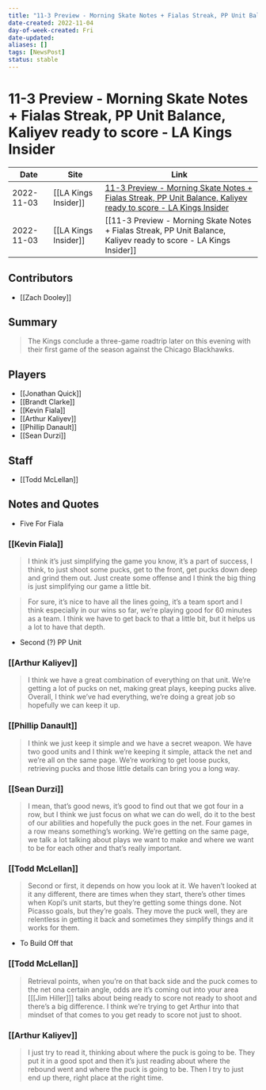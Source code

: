 ```yaml
---
title: "11-3 Preview - Morning Skate Notes + Fialas Streak, PP Unit Balance, Kaliyev ready to score - LA Kings Insider"
date-created: 2022-11-04
day-of-week-created: Fri
date-updated: 
aliases: []
tags: [NewsPost]
status: stable
---
```


# 11-3 Preview - Morning Skate Notes + Fialas Streak, PP Unit Balance, Kaliyev ready to score - LA Kings Insider

| Date       | Site                 | Link                                                                                                                                                                                                                                           |
| ---------- | -------------------- | ---------------------------------------------------------------------------------------------------------------------------------------------------------------------------------------------------------------------------------------------- |
| 2022-11-03 | [[LA Kings Insider]] | [11-3 Preview - Morning Skate Notes + Fialas Streak, PP Unit Balance, Kaliyev ready to score - LA Kings Insider](https://lakingsinsider.com/2022/11/03/11-3-preview-morning-skate-notes-fialas-streak-pp-unit-balance-kaliyev-ready-to-score/) |
| 2022-11-03 | [[LA Kings Insider]] | [[11-3 Preview - Morning Skate Notes + Fialas Streak, PP Unit Balance, Kaliyev ready to score - LA Kings Insider]]                                                                                                                             |

## Contributors
- [[Zach Dooley]]


## Summary
> The Kings conclude a three-game roadtrip later on this evening with their first game of the season against the Chicago Blackhawks.


## Players
- [[Jonathan Quick]]
- [[Brandt Clarke]]
- [[Kevin Fiala]]
- [[Arthur Kaliyev]]
- [[Phillip Danault]]
- [[Sean Durzi]]


## Staff
- [[Todd McLellan]]


## Notes and Quotes
- Five For Fiala
### [[Kevin Fiala]]
> I think it’s just simplifying the game you know, it’s a part of success, I think, to just shoot some pucks, get to the front, get pucks down deep and grind them out. Just create some offense and I think the big thing is just simplifying our game a little bit.

> For sure, it’s nice to have all the lines going, it’s a team sport and I think especially in our wins so far, we’re playing good for 60 minutes as a team. I think we have to get back to that a little bit, but it helps us a lot to have that depth.
- Second (?) PP Unit
### [[Arthur Kaliyev]]
> I think we have a great combination of everything on that unit. We’re getting a lot of pucks on net, making great plays, keeping pucks alive. Overall, I think we’ve had everything, we’re doing a great job so hopefully we can keep it up.

### [[Phillip Danault]]
> I think we just keep it simple and we have a secret weapon. We have two good units and I think we’re keeping it simple, attack the net and we’re all on the same page. We’re working to get loose pucks, retrieving pucks and those little details can bring you a long way.

### [[Sean Durzi]]
> I mean, that’s good news, it’s good to find out that we got four in a row, but I think we just focus on what we can do well, do it to the best of our abilities and hopefully the puck goes in the net. Four games in a row means something’s working. We’re getting on the same page, we talk a lot talking about plays we want to make and where we want to be for each other and that’s really important.

### [[Todd McLellan]]
> Second or first, it depends on how you look at it. We haven’t looked at it any different, there are times when they start, there’s other times when Kopi’s unit starts, but they’re getting some things done. Not Picasso goals, but they’re goals. They move the puck well, they are relentless in getting it back and sometimes they simplify things and it works for them.

- To  Build Off that
### [[Todd McLellan]]
> Retrieval points, when you’re on that back side and the puck comes to the net ona certain angle, odds are it’s coming out into your area \[[[Jim Hiller]]] talks about being ready to score not ready to shoot and there’s a big difference. I think we’re trying to get Arthur into that mindset of that comes to you get ready to score not just to shoot.

### [[Arthur Kaliyev]]
> I just try to read it, thinking about where the puck is going to be. They put it in a good spot and then it’s just reading about where the rebound went and where the puck is going to be. Then I try to just end up there, right place at the right time.



